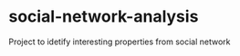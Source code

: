 social-network-analysis
=======================

Project to idetify interesting properties from social network
